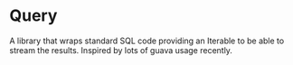 # Query

A library that wraps standard SQL code providing an Iterable to be able to stream the results. Inspired by lots of guava usage recently.
